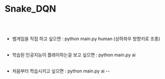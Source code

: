 # Snake_DQN
<br/><br/>

* 뱀게임을 직접 하고 싶으면 : python main.py human    (상하좌우 방향키로 조종) <br/><br/>

* 학습된 인공지능이 플레이하는걸 보고 싶으면 : python main.py ai <br/><br/>

* 처음부터 학습시키고 싶으면 : python main.py ai -- <br/><br/>
